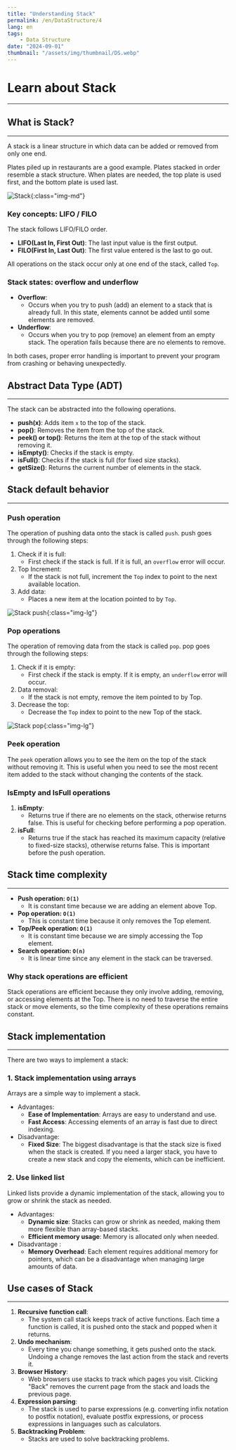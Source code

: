 ```yaml
---
title: "Understanding Stack"
permalink: /en/DataStructure/4
lang: en
tags:
    - Data Structure
date: "2024-09-01"
thumbnail: "/assets/img/thumbnail/DS.webp"
---
```


# Learn about Stack
---

## What is Stack?
---

A stack is a linear structure in which data can be added or removed from only one end.

Plates piled up in restaurants are a good example. Plates stacked in order resemble a stack structure.
When plates are needed, the top plate is used first, and the bottom plate is used last.

![Stack](/assets/img/posts/DS/4/1.webp "Stack"){:class="img-md"}

### Key concepts: LIFO / FILO

The stack follows LIFO/FILO order.
- **LIFO(Last In, First Out)**: The last input value is the first output.
- **FILO(First In, Last Out)**: The first value entered is the last to go out.

All operations on the stack occur only at one end of the stack, called `Top`.

### Stack states: overflow and underflow

- **Overflow**: 
    - Occurs when you try to push (add) an element to a stack that is already full. In this state, elements cannot be added until some elements are removed.
- **Underflow**: 
    - Occurs when you try to pop (remove) an element from an empty stack. The operation fails because there are no elements to remove.

In both cases, proper error handling is important to prevent your program from crashing or behaving unexpectedly.


## Abstract Data Type (ADT)
---

The stack can be abstracted into the following operations.
- **push(x)**: Adds item `x` to the top of the stack.
- **pop()**: Removes the item from the top of the stack.
- **peek() or top()**: Returns the item at the top of the stack without removing it.
- **isEmpty()**: Checks if the stack is empty.
- **isFull()**: Checks if the stack is full (for fixed size stacks).
- **getSize()**: Returns the current number of elements in the stack.

## Stack default behavior
---

### Push operation 

The operation of pushing data onto the stack is called `push`. push goes through the following steps:

1. Check if it is full: 
    - First check if the stack is full. If it is full, an `overflow` error will occur.
2. Top Increment: 
    - If the stack is not full, increment the `Top` index to point to the next available location.
3. Add data: 
    - Places a new item at the location pointed to by `Top`.

![Stack push](/assets/img/posts/DS/4/2.webp "Stack push"){:class="img-lg"}

### Pop operations

The operation of removing data from the stack is called `pop`. pop goes through the following steps:

1. Check if it is empty: 
    - First check if the stack is empty. If it is empty, an `underflow` error will occur.
2. Data removal: 
    - If the stack is not empty, remove the item pointed to by Top.
3. Decrease the top: 
    - Decrease the `Top` index to point to the new Top of the stack.

![Stack pop](/assets/img/posts/DS/4/3.webp "Stack pop"){:class="img-lg"}

### Peek operation

The `peek` operation allows you to see the item on the top of the stack without removing it.
This is useful when you need to see the most recent item added to the stack without changing the contents of the stack.

### IsEmpty and IsFull operations
1. **isEmpty**: 
    - Returns true if there are no elements on the stack, otherwise returns false. This is useful for checking before performing a pop operation.
2. **isFull**: 
    - Returns true if the stack has reached its maximum capacity (relative to fixed-size stacks), otherwise returns false. This is important before the push operation.

## Stack time complexity
---

- **Push operation: `O(1)`**
    - It is constant time because we are adding an element above Top.
- **Pop operation: `O(1)`**
    - This is constant time because it only removes the Top element.
- **Top/Peek operation: `O(1)`** 
    - It is constant time because we are simply accessing the Top element.
- **Search operation: `O(n)`** 
    - It is linear time since any element in the stack can be traversed.

### Why stack operations are efficient

Stack operations are efficient because they only involve adding, removing, or accessing elements at the Top.
There is no need to traverse the entire stack or move elements, so the time complexity of these operations remains constant.

## Stack implementation
---

There are two ways to implement a stack:

### 1. Stack implementation using arrays
Arrays are a simple way to implement a stack.

- Advantages:
    - **Ease of Implementation**: Arrays are easy to understand and use.
    - **Fast Access**: Accessing elements of an array is fast due to direct indexing.
- Disadvantage:
    - **Fixed Size**: The biggest disadvantage is that the stack size is fixed when the stack is created. If you need a larger stack, you have to create a new stack and copy the elements, which can be inefficient.


### 2. Use linked list
Linked lists provide a dynamic implementation of the stack, allowing you to grow or shrink the stack as needed.

- Advantages: 
    - **Dynamic size**: Stacks can grow or shrink as needed, making them more flexible than array-based stacks.
    - **Efficient memory usage**: Memory is allocated only when needed.
- Disadvantage : 
    - **Memory Overhead**: Each element requires additional memory for pointers, which can be a disadvantage when managing large amounts of data.

## Use cases of Stack
---

1. **Recursive function call**: 
    - The system call stack keeps track of active functions. Each time a function is called, it is pushed onto the stack and popped when it returns.
2. **Undo mechanism**: 
    - Every time you change something, it gets pushed onto the stack. Undoing a change removes the last action from the stack and reverts it.
3. **Browser History**: 
    - Web browsers use stacks to track which pages you visit. Clicking "Back" removes the current page from the stack and loads the previous page.
4. **Expression parsing**: 
    - The stack is used to parse expressions (e.g. converting infix notation to postfix notation), evaluate postfix expressions, or process expressions in languages ​​such as calculators.
5. **Backtracking Problem**:
    - Stacks are used to solve backtracking problems.